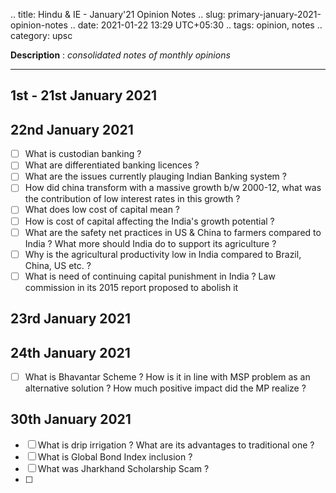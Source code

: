.. title: Hindu & IE - January'21 Opinion Notes
.. slug: primary-january-2021-opinion-notes
.. date: 2021-01-22 13:29 UTC+05:30
.. tags: opinion, notes
.. category: upsc

**Description** : *consolidated notes of monthly opinions*

***
<!-- TEASER_END -->

## 1st - 21st January 2021

## 22nd January 2021
- [ ] What is custodian banking ? 
- [ ] What are differentiated banking licences ?
- [ ] What are the issues currently plauging Indian Banking system ? 
- [ ] How did china transform with a massive growth b/w 2000-12, what was the contribution of low interest rates in this growth ? 
- [ ] What does low cost of capital mean ?
- [ ] How is cost of capital affecting the India's growth potential ? 
- [ ] What are the safety net practices in US & China to farmers compared to India ? What more should India do to support its agriculture ?
- [ ] Why is the agricultural productivity low in India compared to Brazil, China, US etc. ?
- [ ] What is need of continuing capital punishment in India ? Law commission in its 2015 report proposed to abolish it 

## 23rd January 2021

## 24th January 2021
- [ ] What is Bhavantar Scheme ? How is it in line with MSP problem as an alternative solution ? How much positive impact did the MP realize ? 

## 30th January 2021
- [ ] What is drip irrigation ? What are its advantages to traditional one ?
- [ ] What is Global Bond Index inclusion ? 
- [ ] What was Jharkhand Scholarship Scam ? 
- [ ] 
